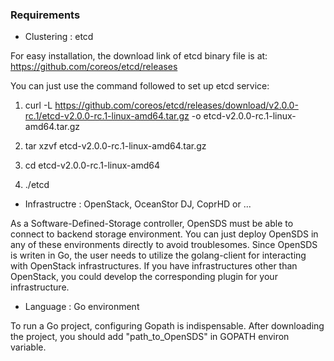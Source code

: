 ### Requirements

* Clustering : etcd

For easy installation, the download link of etcd binary file is at: https://github.com/coreos/etcd/releases

You can just use the command followed to set up etcd service:

1. curl -L  https://github.com/coreos/etcd/releases/download/v2.0.0-rc.1/etcd-v2.0.0-rc.1-linux-amd64.tar.gz -o etcd-v2.0.0-rc.1-linux-amd64.tar.gz

2. tar xzvf etcd-v2.0.0-rc.1-linux-amd64.tar.gz

3. cd etcd-v2.0.0-rc.1-linux-amd64

4. ./etcd

* Infrastructre : OpenStack, OceanStor DJ, CoprHD or ...

As a Software-Defined-Storage controller, OpenSDS must be able to connect to backend storage environment. You can just deploy OpenSDS 
in any of these environments directly to avoid troublesomes. Since OpenSDS is writen in Go, the user needs to utilize the golang-client 
for interacting with OpenStack infrastructures. If you have infrastructures other than OpenStack, you could develop the corresponding
plugin for your infrastructure.

* Language : Go environment

To run a Go project, configuring Gopath is indispensable. After downloading the project, you should add "path_to_OpenSDS" in GOPATH
environ variable.
